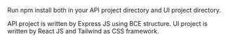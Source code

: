 Run npm install both in your API project directory and UI project directory.

API project is written by Express JS using BCE structure.
UI project is written by React JS and Tailwind as CSS framework.

